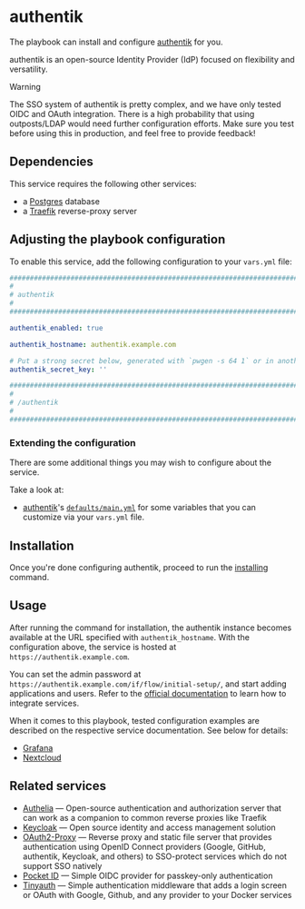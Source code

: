 <!--
SPDX-FileCopyrightText: 2023 Julian-Samuel Gebühr
SPDX-FileCopyrightText: 2023 - 2024 Slavi Pantaleev
SPDX-FileCopyrightText: 2025 Suguru Hirahara

SPDX-License-Identifier: AGPL-3.0-or-later
-->

# authentik

The playbook can install and configure [authentik](https://goauthentik.io/) for you.

authentik is an open-source Identity Provider (IdP) focused on flexibility and versatility.

> [!WARNING]
> The SSO system of authentik is pretty complex, and we have only tested OIDC and OAuth integration. There is a high probability that using outposts/LDAP would need further configuration efforts. Make sure you test before using this in production, and feel free to provide feedback!

## Dependencies

This service requires the following other services:

- a [Postgres](postgres.md) database
- a [Traefik](traefik.md) reverse-proxy server

## Adjusting the playbook configuration

To enable this service, add the following configuration to your `vars.yml` file:

```yaml
########################################################################
#                                                                      #
# authentik                                                            #
#                                                                      #
########################################################################

authentik_enabled: true

authentik_hostname: authentik.example.com

# Put a strong secret below, generated with `pwgen -s 64 1` or in another way
authentik_secret_key: ''

########################################################################
#                                                                      #
# /authentik                                                           #
#                                                                      #
########################################################################
```

### Extending the configuration

There are some additional things you may wish to configure about the service.

Take a look at:

- [authentik](https://github.com/mother-of-all-self-hosting/ansible-role-authentik)'s [`defaults/main.yml`](https://github.com/mother-of-all-self-hosting/ansible-role-authentik/blob/main/defaults/main.yml) for some variables that you can customize via your `vars.yml` file.

## Installation

Once you're done configuring authentik, proceed to run the [installing](../installing.md) command.

## Usage

After running the command for installation, the authentik instance becomes available at the URL specified with `authentik_hostname`. With the configuration above, the service is hosted at `https://authentik.example.com`.

You can set the admin password at `https://authentik.example.com/if/flow/initial-setup/`, and start adding applications and users. Refer to the [official documentation](https://goauthentik.io/docs/) to learn how to integrate services.

When it comes to this playbook, tested configuration examples are described on the respective service documentation. See below for details:

- [Grafana](grafana.md#single-sign-on-authentik)
- [Nextcloud](nextcloud.md#single-sign-on-authentik)

## Related services

- [Authelia](authelia.md) — Open-source authentication and authorization server that can work as a companion to common reverse proxies like Traefik
- [Keycloak](keycloak.md) — Open source identity and access management solution
- [OAuth2-Proxy](oauth2-proxy.md) — Reverse proxy and static file server that provides authentication using OpenID Connect providers (Google, GitHub, authentik, Keycloak, and others) to SSO-protect services which do not support SSO natively
- [Pocket ID](pocket-id.md) — Simple OIDC provider for passkey-only authentication
- [Tinyauth](tinyauth.md) — Simple authentication middleware that adds a login screen or OAuth with Google, Github, and any provider to your Docker services
